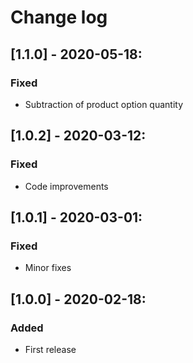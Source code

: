 # Change log

## [1.1.0] - 2020-05-18:
### Fixed
- Subtraction of product option quantity

## [1.0.2] - 2020-03-12:
### Fixed
- Code improvements

## [1.0.1] - 2020-03-01:
### Fixed
- Minor fixes

## [1.0.0] - 2020-02-18:
### Added
- First release
